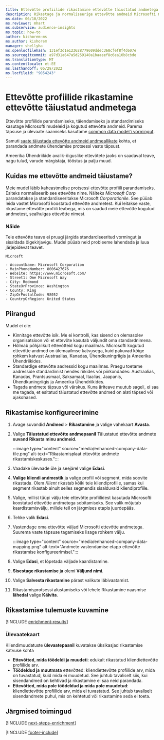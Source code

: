 ```yaml
---
title: Ettevõtte profiilide rikastamine ettevõtte täiustatud andmetega
description: Rikastage ja normaliseerige ettevõtte andmeid Microsofti mudelitega.
ms.date: 06/10/2022
ms.reviewer: mhart
ms.subservice: audience-insights
ms.topic: how-to
author: kishorem-ms
ms.author: kishorem
manager: shellyha
ms.openlocfilehash: 131ef3d1e123628779609ddec368cfef8f4d607e
ms.sourcegitcommit: a97d31a647a5d259140a1baaeef8c6ea10b8cbde
ms.translationtype: MT
ms.contentlocale: et-EE
ms.lasthandoff: 06/29/2022
ms.locfileid: "9054243"
---
```

# <a name="enrich-company-profiles-with-enhanced-company-data"></a>Ettevõtte profiilide rikastamine ettevõtte täiustatud andmetega

Ettevõtte profiilide parandamiseks, täiendamiseks ja standardimiseks kasutage Microsofti mudeleid ja kogutud ettevõtte andmeid. Parema täpsuse ja ülevaate saamiseks kasutame [common data model'i vormingut](/common-data-model/schema/core/applicationcommon/account).

Samuti [saate täiustada ettevõtte andmeid andmeallikate](data-sources-enrichment.md) kohta, et parandada andmete ühendamise protsessi vaste täpsust.

Ameerika Ühendriikide avalik-õiguslike ettevõtete jaoks on saadaval teave, nagu tulud, varude märgistaja, tööstus ja palju muud.  

## <a name="how-we-enhance-company-data"></a>Kuidas me ettevõtte andmeid täiustame?

Meie mudel läbib kaheastmelise protsessi ettevõtte profiili parandamiseks. Esiteks normaliseerib see ettevõtte nime. Näiteks *Microsoft Corp* parandatakse ja standardiseeritakse Microsoft *Corporationile*. See püüab leida vastet Microsofti koostatud ettevõtte andmetest. Kui leitakse vaste, rikastame ettevõtte profiili teabega, mis on saadud meie ettevõtte kogutud andmetest, sealhulgas ettevõtte nimest.

### <a name="example"></a>Näide

Teie ettevõtte teave ei pruugi järgida standardiseeritud vormingut ja sisaldada õigekirjavigu. Mudel püüab neid probleeme lahendada ja luua järjepidevat teavet.

```Input
Microsft
```

```Output
- AccountName: Microsoft Corporation
- MainPhoneNumber: 8006427676
- Website: https://www.microsoft.com/
- Street1: One Microsoft Way
- City: Redmond
- StateOrProvince: Washington
- County: King
- ZipOrPostalCode: 98052
- CountryOrRegion: United States
```

## <a name="limitations"></a>Piirangud

Mudel ei ole:

- Kinnitage ettevõtte isik. Me ei kontrolli, kas sisend on olemasolev organisatsioon või et ettevõte kasutab väljundit oma standardnimena.
- Hõlmab põhjalikult ettevõtteid kogu maailmas. Microsofti kogutud ettevõtte andmed on ülemaailmse katvusega, kuid pakuvad kõige rohkem katvust Austraalias, Kanadas, Ühendkuningriigis ja Ameerika Ühendriikides.
- Standardige ettevõtte aadressid kogu maailmas. Praegu toetame aadresside standardimist nendes riikides või piirkondades: Austraalias, Kanadas, Prantsusmaal, Saksamaal, Itaalias, Jaapanis, Ühendkuningriigis ja Ameerika Ühendriikides.
- Tagada andmete täpsus või värskus. Kuna äriteave muutub sageli, ei saa me tagada, et esitatud täiustatud ettevõtte andmed on alati täpsed või ajakohased.

## <a name="configure-the-enrichment"></a>Rikastamise konfigureerimine

1. Avage suvandid **Andmed** > **Rikastamine** ja valige vahekaart **Avasta**.

1. Valige **Täiustatud ettevõtte andmepaanil** Täiustatud ettevõtte andmete **suvand Rikasta minu andmeid**.

   :::image type="content" source="media/enhanced-company-data-tile.png" alt-text="Rikastamisplaat ettevõtte andmete rikastamiskeskuses.":::

1. Vaadake ülevaade üle ja seejärel valige **Edasi**.

1. **Valige kliendi andmestik** ja valige profiil või segment, mida soovite rikastada. Olem *Klient* rikastab kõiki teie kliendiprofiile, samas kui segment rikastab ainult selles segmendis sisalduvaid kliendiprofiile.

1. Valige, millist tüüpi välju teie ettevõtte profiilidest kasutada Microsofti koostatud ettevõtte andmetega sobitamiseks. See valik mõjutab kaardistamisvälju, millele teil on järgmises etapis juurdepääs.

1. Tehke valik **Edasi**.

1. Vastendage oma ettevõtte väljad Microsofti ettevõtte andmetega. Suurema vaste täpsuse tagamiseks lisage rohkem välju.

    :::image type="content" source="media/enhanced-company-data-mapping.png" alt-text="Andmete vastendamise etapp ettevõtte rikastamise konfigureerimisel.":::

1. Valige **Edasi**, et lõpetada väljade kaardistamine.

1. **Sisestage rikastamise ja** olemi **Väljund nimi**.

1. Valige **Salvesta rikastamine** pärast valikute läbivaatamist.

1. Rikastamisprotsessi alustamiseks või lehele Rikastamine naasmise **lähedal** valige **Käivita**.

## <a name="view-enrichment-results"></a>Rikastamise tulemuste kuvamine

[!INCLUDE [enrichment-results](includes/enrichment-results.md)]

### <a name="overview-card"></a>Ülevaatekaart

Kliendimuudatuste **ülevaatepaanil** kuvatakse üksikasjad rikastamise katvuse kohta

- **Ettevõtted, mida töödeldi ja muudeti**: edukalt rikastatud kliendiettevõtte profiilide arv.
- **Töödeldud ja muutmata** ettevõtted: kliendiettevõtte profiilide arv, mida on tuvastatud, kuid mida ei muudetud. See juhtub tavaliselt siis, kui sisendandmed on kehtivad ja rikastamine ei saa neid parandada.
- **Ettevõtted, mida pole töödeldud ja mida pole muudetud**: kliendiettevõtte profiilide arv, mida ei tuvastatud. See juhtub tavaliselt sisendandmete puhul, mis on kehtetud või rikastamine seda ei toeta.

## <a name="next-steps"></a>Järgmised toimingud

[!INCLUDE [next-steps-enrichment](includes/next-steps-enrichment.md)]

[!INCLUDE [footer-include](includes/footer-banner.md)]
